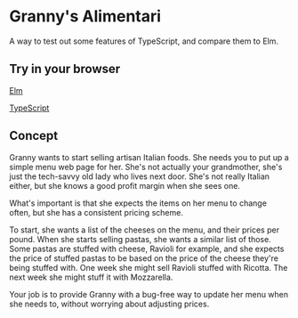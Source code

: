 # Granny's Alimentari

A way to test out some features of TypeScript, and compare them to Elm.

## Try in your browser

[Elm](https://ellie-app.com/3kYBRV8QJDca1)

[TypeScript](https://stackblitz.com/edit/angular-grannys-alimentari)

## Concept

Granny wants to start selling artisan Italian foods. She needs you to put up a simple menu web page for her. She's not actually your grandmother, she's just the tech-savvy old lady who lives next door. She's not really Italian either, but she knows a good profit margin when she sees one.

What's important is that she expects the items on her menu to change often, but she has a consistent pricing scheme.

To start, she wants a list of the cheeses on the menu, and their prices per pound. When she starts selling pastas, she wants a similar list of those. Some pastas are stuffed with cheese, Ravioli for example, and she expects the price of stuffed pastas to be based on the price of the cheese they're being stuffed with. One week she might sell Ravioli stuffed with Ricotta. The next week she might stuff it with Mozzarella.

Your job is to provide Granny with a bug-free way to update her menu when she needs to, without worrying about adjusting prices.
